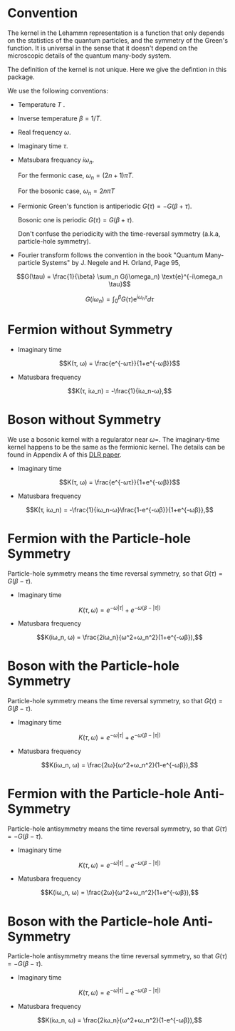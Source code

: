 # Convention

The kernel in the Lehammn representation is a function that only depends on the statistics of the quantum particles, and the symmetry of the Green's function. It is universal in the sense that it doesn't depend on the microscopic details of the quantum many-body system. 

The definition of the kernel is not unique. Here we give the defintion in this package.

We use the following conventions:
- Temperature $T$ .
- Inverse temperature $\beta= 1/T$.
- Real frequency $\omega$.
- Imaginary time $\tau$.
- Matsubara frequancy $i\omega_n$. 
    
    For the fermonic case, $\omega_n = (2n+1)\pi T$. 

    For the bosonic case,  $\omega_n = 2n\pi T$
- Fermionic Green's function is antiperiodic $G(\tau)=-G(\beta+\tau)$. 

    Bosonic one is periodic $G(\tau)=G(\beta+\tau)$. 
    
    Don't confuse the periodicity with the time-reversal symmetry (a.k.a, particle-hole symmetry). 

- Fourier transform follows the convention in the book "Quantum Many-particle Systems" by J. Negele and H. Orland, Page 95,

```math
G(\tau) = \frac{1}{\beta} \sum_n G(i\omega_n) \text{e}^{-i\omega_n \tau}
```

```math
G(i\omega_n) = \int_0^\beta G(\tau) \text{e}^{i\omega_n \tau} d\tau
```

# Fermion without Symmetry 

- Imaginary time 
```math
K(τ, ω) = \frac{e^{-ωτ}}{1+e^{-ωβ}}
```
- Matusbara frequency 
```math
K(τ, iω_n) = -\frac{1}{iω_n-ω},
```


# Boson without Symmetry 

We use a bosonic kernel with a regularator near $\omega =$. The imaginary-time kernel happens to be the same as the fermionic kernel. The details can be found in Appendix A of this [DLR paper](https://arxiv.org/pdf/2107.13094.pdf). 

- Imaginary time 
```math
K(τ, ω) = \frac{e^{-ωτ}}{1+e^{-ωβ}}
```
- Matusbara frequency 
```math
K(τ, iω_n) = -\frac{1}{iω_n-ω}\frac{1-e^{-ωβ}}{1+e^{-ωβ}},
```

# Fermion with the Particle-hole Symmetry 

Particle-hole symmetry means the time reversal symmetry, so that $G(\tau)=G(\beta-\tau)$.

- Imaginary time
```math
K(τ, ω) = e^{-ω|τ|}+e^{-ω(β-|τ|)}
```
- Matusbara frequency
```math
K(iω_n, ω) = \frac{2iω_n}{ω^2+ω_n^2}(1+e^{-ωβ}),
```

# Boson with the Particle-hole Symmetry 

Particle-hole symmetry means the time reversal symmetry, so that $G(\tau)=G(\beta-\tau)$.

- Imaginary time
```math
K(τ, ω) = e^{-ω|τ|}+e^{-ω(β-|τ|)}
```
- Matusbara frequency
```math
K(iω_n, ω) = \frac{2ω}{ω^2+ω_n^2}(1-e^{-ωβ}),
```

# Fermion with the Particle-hole Anti-Symmetry 

Particle-hole antisymmetry means the time reversal symmetry, so that $G(\tau)=-G(\beta-\tau)$.

- Imaginary time
```math
K(τ, ω) = e^{-ω|τ|}-e^{-ω(β-|τ|)}
```
- Matusbara frequency
```math
K(iω_n, ω) = \frac{2ω}{ω^2+ω_n^2}(1+e^{-ωβ}),
```

# Boson with the Particle-hole Anti-Symmetry 

Particle-hole antisymmetry means the time reversal symmetry, so that $G(\tau)=-G(\beta-\tau)$.

- Imaginary time
```math
K(τ, ω) = e^{-ω|τ|}-e^{-ω(β-|τ|)}
```
- Matusbara frequency
```math
K(iω_n, ω) = \frac{2iω_n}{ω^2+ω_n^2}(1-e^{-ωβ}),
```